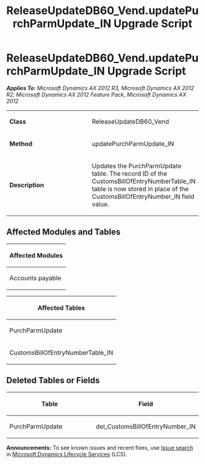 ﻿---
title: ReleaseUpdateDB60_Vend.updatePurchParmUpdate_IN Upgrade Script
TOCTitle: ReleaseUpdateDB60_Vend.updatePurchParmUpdate_IN Upgrade Script
ms:assetid: 3353306e-26ae-4016-3d48-c13301eccaaf
ms:mtpsurl: https://msdn.microsoft.com/en-us/library/JJ685100(v=AX.60)
ms:contentKeyID: 49707554
ms.date: 05/18/2015
mtps_version: v=AX.60
---

# ReleaseUpdateDB60\_Vend.updatePurchParmUpdate\_IN Upgrade Script 


_**Applies To:** Microsoft Dynamics AX 2012 R3, Microsoft Dynamics AX 2012 R2, Microsoft Dynamics AX 2012 Feature Pack, Microsoft Dynamics AX 2012_

<table>
<colgroup>
<col style="width: 50%" />
<col style="width: 50%" />
</colgroup>
<tbody>
<tr class="odd">
<td><p><strong>Class</strong></p></td>
<td><p>ReleaseUpdateDB60_Vend</p></td>
</tr>
<tr class="even">
<td><p><strong>Method</strong></p></td>
<td><p>updatePurchParmUpdate_IN</p></td>
</tr>
<tr class="odd">
<td><p><strong>Description</strong></p></td>
<td><p>Updates the PurchParmUpdate table. The record ID of the CustomsBillOfEntryNumberTable_IN table is now stored in place of the CustomsBillOfEntryNumber_IN field value.</p></td>
</tr>
</tbody>
</table>


## Affected Modules and Tables

<table>
<colgroup>
<col style="width: 100%" />
</colgroup>
<thead>
<tr class="header">
<th><p>Affected Modules</p></th>
</tr>
</thead>
<tbody>
<tr class="odd">
<td><p>Accounts payable</p></td>
</tr>
</tbody>
</table>


<table>
<colgroup>
<col style="width: 100%" />
</colgroup>
<thead>
<tr class="header">
<th><p>Affected Tables</p></th>
</tr>
</thead>
<tbody>
<tr class="odd">
<td><p>PurchParmUpdate</p></td>
</tr>
<tr class="even">
<td><p>CustomsBillOfEntryNumberTable_IN</p></td>
</tr>
</tbody>
</table>


## Deleted Tables or Fields

<table>
<colgroup>
<col style="width: 50%" />
<col style="width: 50%" />
</colgroup>
<thead>
<tr class="header">
<th><p>Table</p></th>
<th><p>Field</p></th>
</tr>
</thead>
<tbody>
<tr class="odd">
<td><p>PurchParmUpdate</p></td>
<td><p>del_CustomsBillOfEntryNumber_IN</p></td>
</tr>
</tbody>
</table>

  
**Announcements:** To see known issues and recent fixes, use [Issue search](http://go.microsoft.com/fwlink/?linkid=389258) in [Microsoft Dynamics Lifecycle Services](http://go.microsoft.com/fwlink/?linkid=306505) (LCS).

